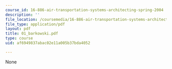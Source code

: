 ```yaml
---
course_id: 16-886-air-transportation-systems-architecting-spring-2004
description: ''
file_location: /coursemedia/16-886-air-transportation-systems-architecting-spring-2004/af6949837abac02e11a005b37bda4052_01_barkowski.pdf
file_type: application/pdf
layout: pdf
title: 01_barkowski.pdf
type: course
uid: af6949837abac02e11a005b37bda4052

---
```

None
